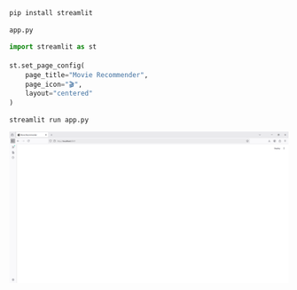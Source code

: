 ```
pip install streamlit
```

`app.py`

```python
import streamlit as st

st.set_page_config(
    page_title="Movie Recommender",
    page_icon="🎬",
    layout="centered"
)
```

```
streamlit run app.py
```

![Image](1.PNG)